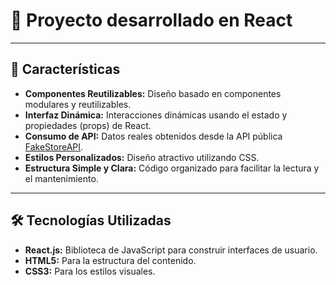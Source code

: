 # 🚀 Proyecto desarrollado en React

---

## 🌟 Características

- **Componentes Reutilizables:** Diseño basado en componentes modulares y reutilizables.
- **Interfaz Dinámica:** Interacciones dinámicas usando el estado y propiedades (props) de React.
- **Consumo de API:** Datos reales obtenidos desde la API pública [FakeStoreAPI](https://fakestoreapi.com/).
- **Estilos Personalizados:** Diseño atractivo utilizando CSS.
- **Estructura Simple y Clara:** Código organizado para facilitar la lectura y el mantenimiento.

---

## 🛠️ Tecnologías Utilizadas

- **React.js:** Biblioteca de JavaScript para construir interfaces de usuario.
- **HTML5:** Para la estructura del contenido.
- **CSS3:** Para los estilos visuales.



